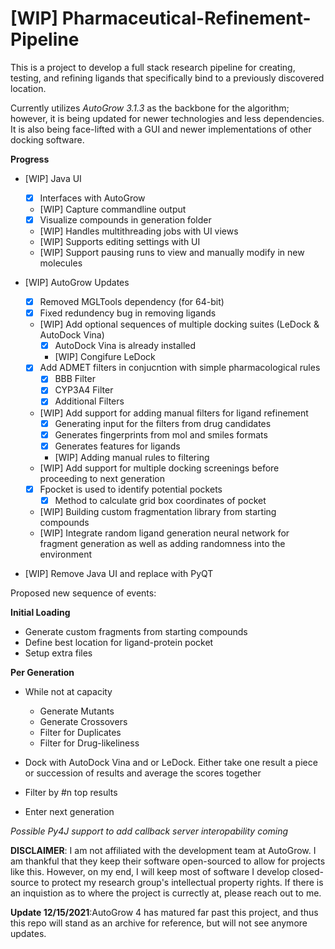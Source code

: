 # [WIP] Pharmaceutical-Refinement-Pipeline
This is a project to develop a full stack research pipeline for creating, testing, and refining ligands that specifically bind to a previously discovered location. 

Currently utilizes *AutoGrow 3.1.3* as the backbone for the algorithm; however, it is being updated for newer technologies and less dependencies. It is also being face-lifted with a GUI and newer implementations of other docking software. 

**Progress**

- [WIP] Java UI
  - [x] Interfaces with AutoGrow
  - [WIP] Capture commandline output
  - [x] Visualize compounds in generation folder
  - [WIP] Handles multithreading jobs with UI views
  - [WIP] Supports editing settings with UI
  - [WIP] Support pausing runs to view and manually modify in new molecules
  
- [WIP] AutoGrow Updates
  - [x] Removed MGLTools dependency (for 64-bit)
  - [x] Fixed redundency bug in removing ligands
  - [WIP] Add optional sequences of multiple docking suites (LeDock & AutoDock Vina)
    - [x] AutoDock Vina is already installed
    - [WIP] Congifure LeDock
  - [x] Add ADMET filters in conjucntion with simple pharmacological rules
    - [x] BBB Filter
    - [x] CYP3A4 Filter 
    - [x] Additional Filters
  - [WIP] Add support for adding manual filters for ligand refinement
    - [x] Generating input for the filters from drug candidates
    - [x] Generates fingerprints from mol and smiles formats
    - [x] Generates features for ligands 
    - [WIP] Adding manual rules to filtering
  - [WIP] Add support for multiple docking screenings before proceeding to next generation 
  - [x] Fpocket is used to identify potential pockets
    - [x] Method to calculate grid box coordinates of pocket
  - [WIP] Building custom fragmentation library from starting compounds
  - [WIP] Integrate random ligand generation neural network for fragment generation as well as adding randomness into the environment 
  
- [WIP] Remove Java UI and replace with PyQT


Proposed new sequence of events:

__Initial Loading__
  - Generate custom fragments from starting compounds
  - Define best location for ligand-protein pocket
  - Setup extra files


__Per Generation__
  - While not at capacity 
    - Generate Mutants 
    - Generate Crossovers 
    - Filter for Duplicates
    - Filter for Drug-likeliness 
  
  
  -  Dock with AutoDock Vina and or LeDock. Either take one result a piece or succession of results and average the scores together 
  
  - Filter by #n top results
  
  - Enter next generation


*Possible Py4J support to add callback server interopability coming*


**DISCLAIMER**: I am not affiliated with the development team at AutoGrow. I am thankful that they keep their software open-sourced to allow for projects like this. However, on my end, I will keep most of software I develop closed-source to protect my research group's intellectual property rights. If there is an inquistion as to where the project is currectly at, please reach out to me. 

**Update 12/15/2021**:AutoGrow 4 has matured far past this project, and thus this repo will stand as an archive for reference, but will not see anymore updates.

